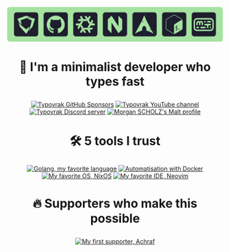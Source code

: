 <div align="center">
  <img src="./typovrak-banner-hobbies-radius-min.png" alt="Typovrak banner"/>
</div>

# <p align="center">💜 I'm a minimalist developer who types fast</p>

<!-- Streak card: <div align="center">
  <a href="https://git.io/streak-stats">
    <img src="https://github-readme-streak-stats-eight.vercel.app?user=typovrak&theme=catppuccin-mocha&hide_border=false&border_radius=10" alt="Typovrak GitHub Streak">
  </a>
</div> -->

<!-- Cards: https://bentos.jkominovic.dev/ -->

<div align="center">
  <a href="https://github.com/sponsors/typovrak"><img src="https://bentos.jkominovic.dev/api/v1/generic-card?icon=siGithubsponsors&subtitle=Typovrak&size=square&rounded=24" alt="Typovrak GitHub Sponsors"/></a>
  <a href="https://typovrak.tv/youtube"><img src="https://bentos.jkominovic.dev/api/v1/generic-card?icon=siYoutube&subtitle=Typovrak&size=square&rounded=24" alt="Typovrak YouTube channel"/></a>
  <a href="https://typovrak.tv/discord"><img src="https://bentos.jkominovic.dev/api/v1/generic-card?icon=siDiscord&subtitle=Communaut%C3%A9&size=square&rounded=24" alt="Typovrak Discord server"/></a>
  <a href="https://typovrak.tv/malt"><img src="https://bentos.jkominovic.dev/api/v1/generic-card?icon=siMalt&subtitle=Morgan+SCHOLZ&size=square&rounded=24" alt="Morgan SCHOLZ's Malt profile"/></a>
  <!-- <a href="https://x.com/typovrak"><img src="https://bentos.jkominovic.dev/api/v1/generic-card?icon=siX&subtitle=Typovrak&size=square&rounded=24" alt="Typovrak's X account"/></a> -->
</div>

# <p align="center">🛠 5 tools I trust</p>

<div align="center">
  <a href="https://mscholz.dev"><img src="https://bentos.jkominovic.dev/api/v1/generic-card?icon=siGo&subtitle=Langage+de+%3C3&size=square&rounded=24" alt="Golang, my favorite language"/></a>
  <!-- <a href="https://mscholz.dev"><img src="https://bentos.jkominovic.dev/api/v1/generic-card?icon=siJavascript&subtitle=5+ans+d%27XP&size=square&rounded=24" alt="5 years of experience in Javascript, Typescript and Node.js"/></a> -->
  <a href="https://mscholz.dev"><img src="https://bentos.jkominovic.dev/api/v1/generic-card?icon=siDocker&subtitle=Automatisation&size=square&rounded=24" alt="Automatisation with Docker"/></a>
  <a href="https://mscholz.dev"><img src="https://bentos.jkominovic.dev/api/v1/generic-card?icon=siNixos&subtitle=Mon+OS+de+<3&size=square&rounded=24" alt="My favorite OS, NixOS"/></a>
  <a href="https://mscholz.dev"><img src="https://bentos.jkominovic.dev/api/v1/generic-card?icon=siNeovim&subtitle=Mon+IDE+de+<3&size=square&rounded=24" alt="My favorite IDE, Neovim"/></a>
</div>

# <p align="center">🔥 Supporters who make this possible</p>

<div align="center">
  <a href="https://buymeacoffee.com/typovrak"><img src="https://bentos.jkominovic.dev/api/v1/generic-card?icon=siBuymeacoffee&subtitle=Achraf&size=square&rounded=24" alt="My first supporter, Achraf"/></a>
</div>
